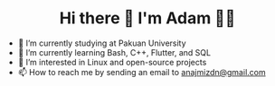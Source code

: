 <h1 align="center">
  Hi there 👋 I'm Adam 👨‍💻
</h1>

- 🔭 I’m currently studying at Pakuan University
- 🌱 I’m currently learning Bash, C++, Flutter, and SQL
- 👀 I’m interested in Linux and open-source projects
- 📫 How to reach me by sending an email to anajmizdn@gmail.com
